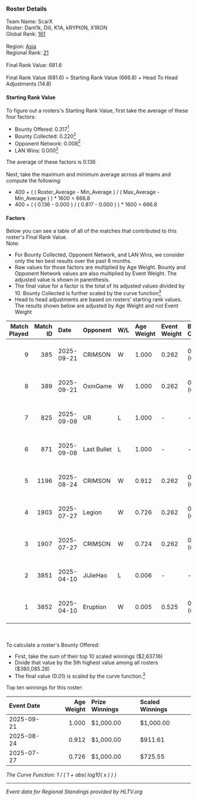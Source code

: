 ### Roster Details<br />
Team Name: ScarX<br />
Roster: Dant1k, Dili, K1A, kRYPt0N, X1RON<br />
Global Rank: [161](../../standings_global_2025_10_06.md)<br />
<br />
Region: [Asia]( ../../standings_asia_2025_10_06.md)<br />
Regional Rank: [21]( ../../standings_asia_2025_10_06.md)<br />
<br />
Final Rank Value:  681.6<br />
<br />
Final Rank Value (681.6) = Starting Rank Value (666.8) + Head To Head Adjustments (14.8)<br />

#### Starting Rank Value<br />
To figure out a rosters's Starting Rank Value, first take the average of these four factors:<br />
- Bounty Offered: 0.317[<sup>1</sup>](#table2)
- Bounty Collected: 0.220[<sup>2</sup>](#table1)
- Opponent Network: 0.008[<sup>2</sup>](#table1)
- LAN Wins: 0.000[<sup>2</sup>](#table1)

The average of these factors is 0.136<br />
<br />
Next, take the maximum and minimum average across all teams and compute the following:<br />
- 400 + ( ( Roster_Average - Min_Average ) / ( Max_Average - Min_Average ) ) * 1600 = 666.8
- 400 + ( ( 0.136 - 0.000 ) / ( 0.817 - 0.000 ) ) * 1600 = 666.8


#### Factors<br />
Below you can see a table of all of the matches that contributed to this roster's Final Rank Value.<br />
Note:<br />

- For Bounty Collected, Opponent Network, and LAN Wins, we consider only the ten best results over the past 6 months.
- Raw values for those factors are multiplied by Age Weight. Bounty and Opponent Network values are also multiplied by Event Weight. The adjusted value is shown in parenthesis.
- The final value for a factor is the total of its adjusted values divided by 10. Bounty Collected is further scaled by the curve function[<sup>3</sup>](#curveFunction)
- Head to head adjustments are based on rosters' starting rank values. The results shown below are adjusted by Age Weight and not Event Weight
<span id="table1"></span><br />


| Match Played | Match ID | Date       | Opponent    | W/L | Age Weight | Event Weight | Bounty Collected | Opponent Network | LAN Wins  | H2H Adj. | Roster                            |
| -: | -: | :- | :- | :- | :- | :- | :- | :- | :- | -: | :- |
|            9 |      385 | 2025-09-21 | CRIMSON     | W   | 1.000      | 0.262        | 0.003 (0.001)    | 0.064 (0.017)    | 0 (0.000) |     9.32 | Dant1k, Dili, K1A, kRYPt0N, X1RON |
|            8 |      389 | 2025-09-21 | OxinGame    | W   | 1.000      | 0.262        | 0.000 (0.000)    | 0.000 (0.000)    | 0 (0.000) |     5.63 | Dant1k, Dili, K1A, kRYPt0N, X1RON |
|            7 |      825 | 2025-09-09 | UR          | L   | 1.000      | -            | -                | -                | -         |   -13.90 | Dant1k, Dili, K1A, kRYPt0N, X1RON |
|            6 |      871 | 2025-09-08 | Last Bullet | L   | 1.000      | -            | -                | -                | -         |   -13.01 | Dant1k, Dili, K1A, kRYPt0N, X1RON |
|            5 |     1196 | 2025-08-24 | CRIMSON     | W   | 0.912      | 0.262        | 0.003 (0.001)    | 0.064 (0.015)    | 0 (0.000) |     7.92 | Dant1k, Dili, K1A, kRYPt0N, X1RON |
|            4 |     1903 | 2025-07-27 | Legion      | W   | 0.726      | 0.262        | 0.003 (0.001)    | 0.183 (0.035)    | 0 (0.000) |    11.54 | Dant1k, Dili, K1A, kRYPt0N, X1RON |
|            3 |     1907 | 2025-07-27 | CRIMSON     | W   | 0.724      | 0.262        | 0.003 (0.001)    | 0.064 (0.012)    | 0 (0.000) |     7.21 | Dant1k, Dili, K1A, kRYPt0N, X1RON |
|            2 |     3851 | 2025-04-10 | JiJieHao    | L   | 0.006      | -            | -                | -                | -         |    -0.03 | Dant1k, Dili, K1A, kRYPt0N, X1RON |
|            1 |     3852 | 2025-04-10 | Eruption    | W   | 0.005      | 0.525        | 0.020 (0.000)    | 0.274 (0.001)    | 0 (0.000) |     0.14 | Dant1k, Dili, K1A, kRYPt0N, X1RON |

<br />
<span id="table2"></span><br />
To calculate a roster's Bounty Offered:<br />

- First, take the sum of their top 10 scaled winnings ($2,637.16)
- Divide that value by the 5th highest value among all rosters ($380,085.28)
- The final value (0.01) is scaled by the curve function.[<sup>3</sup>](#curveFunction)

Top ten winnings for this roster:<br />

| Event Date | Age Weight | Prize Winnings | Scaled Winnings |
| :- | -: | :- | :- |
| 2025-09-21 |      1.000 | $1,000.00      | $1,000.00       |
| 2025-08-24 |      0.912 | $1,000.00      | $911.61         |
| 2025-07-27 |      0.726 | $1,000.00      | $725.55         |


<span id="curveFunction"></span>_The Curve Function: 1 / ( 1 + abs( log10( x ) ) )_<br />

---
_Event data for Regional Standings provided by HLTV.org_<br />
